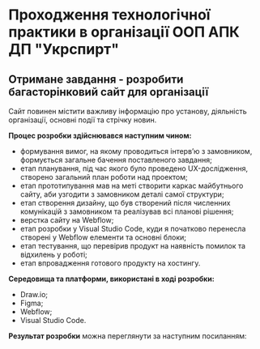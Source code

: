 #  Проходження технологічної практики в організації ООП АПК ДП "Укрспирт"
## Отримане завдання - розробити багасторінковий сайт для організації 
Сайт повинен містити важливу інформацію про установу, діяльність організації, основні події та стрічку новин.

**Процес розробки здійснювався наступним чином:**
- формування вимог, на якому проводиться інтерв’ю з замовником, формується загальне бачення поставленого завдання;
- етап планування, під час якого було проведено UX-дослідження, створено загальний план роботи над проектом;
- етап прототипування мав на меті створити каркас майбутнього сайту, аби узгодити з замовником деталі самої структури;
- етап створення дизайну, що був створений після численних комунікацій з замовником та реалізував всі планові рішення;
- верстка сайту на Webflow;
- етап розробки у Visual Studio Code, куди я початково перенесла створені у Webflow елементи та основні блоки;
- етап тестування, що перевірив продукт на наявність помилок та відхилень у роботі;
- етап впровадження готового продукту на хостингу.

**Середовища та платформи, використані в ході розробки:**
- Draw.io;
- Figma;
- Webflow;
- Visual Studio Code.


**Результат розробки** можна переглянути за наступним посиланням:


